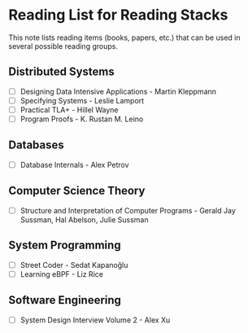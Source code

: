 # Reading List for Reading Stacks

This note lists reading items (books, papers, etc.) that can be used in several possible reading groups.

## Distributed Systems

- [ ] Designing Data Intensive Applications - Martin Kleppmann
- [ ] Specifying Systems - Leslie Lamport
- [ ] Practical TLA+ - Hillel Wayne
- [ ] Program Proofs - K. Rustan M. Leino

## Databases

- [ ] Database Internals - Alex Petrov

## Computer Science Theory

- [ ] Structure and Interpretation of Computer Programs - Gerald Jay Sussman, Hal Abelson, Julie Sussman

## System Programming

- [ ] Street Coder - Sedat Kapanoğlu
- [ ] Learning eBPF - Liz Rice

## Software Engineering

- [ ] System Design Interview Volume 2 - Alex Xu
